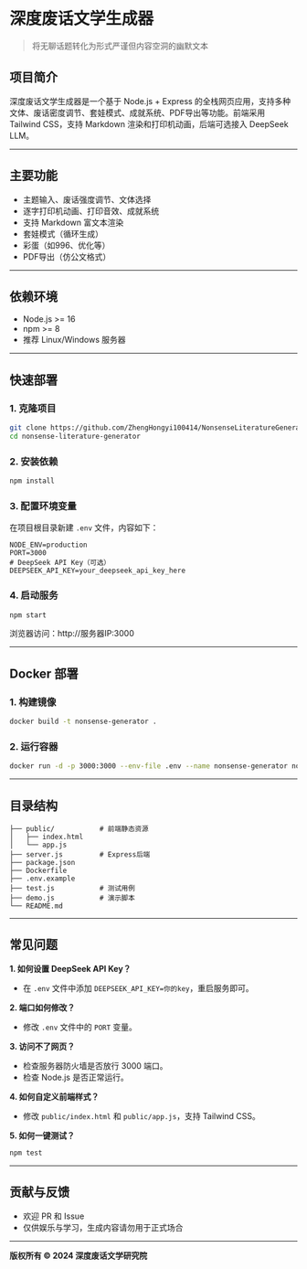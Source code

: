 # 深度废话文学生成器

> 将无聊话题转化为形式严谨但内容空洞的幽默文本

## 项目简介

深度废话文学生成器是一个基于 Node.js + Express 的全栈网页应用，支持多种文体、废话密度调节、套娃模式、成就系统、PDF导出等功能。前端采用 Tailwind CSS，支持 Markdown 渲染和打印机动画，后端可选接入 DeepSeek LLM。

---

## 主要功能
- 主题输入、废话强度调节、文体选择
- 逐字打印机动画、打印音效、成就系统
- 支持 Markdown 富文本渲染
- 套娃模式（循环生成）
- 彩蛋（如996、优化等）
- PDF导出（仿公文格式）

---

## 依赖环境
- Node.js >= 16
- npm >= 8
- 推荐 Linux/Windows 服务器

---

## 快速部署

### 1. 克隆项目
```bash
git clone https://github.com/ZhengHongyi100414/NonsenseLiteratureGenerator.git
cd nonsense-literature-generator
```

### 2. 安装依赖
```bash
npm install
```

### 3. 配置环境变量
在项目根目录新建 `.env` 文件，内容如下：
```env
NODE_ENV=production
PORT=3000
# DeepSeek API Key（可选）
DEEPSEEK_API_KEY=your_deepseek_api_key_here
```

### 4. 启动服务
```bash
npm start
```

浏览器访问：http://服务器IP:3000

---

## Docker 部署

### 1. 构建镜像
```bash
docker build -t nonsense-generator .
```

### 2. 运行容器
```bash
docker run -d -p 3000:3000 --env-file .env --name nonsense-generator nonsense-generator
```

---

## 目录结构
```
├── public/           # 前端静态资源
│   ├── index.html
│   └── app.js
├── server.js         # Express后端
├── package.json
├── Dockerfile
├── .env.example
├── test.js           # 测试用例
├── demo.js           # 演示脚本
└── README.md
```

---

## 常见问题

**1. 如何设置 DeepSeek API Key？**
- 在 `.env` 文件中添加 `DEEPSEEK_API_KEY=你的key`，重启服务即可。

**2. 端口如何修改？**
- 修改 `.env` 文件中的 `PORT` 变量。

**3. 访问不了网页？**
- 检查服务器防火墙是否放行 3000 端口。
- 检查 Node.js 是否正常运行。

**4. 如何自定义前端样式？**
- 修改 `public/index.html` 和 `public/app.js`，支持 Tailwind CSS。

**5. 如何一键测试？**
```bash
npm test
```

---

## 贡献与反馈
- 欢迎 PR 和 Issue
- 仅供娱乐与学习，生成内容请勿用于正式场合

---

**版权所有 © 2024 深度废话文学研究院** 